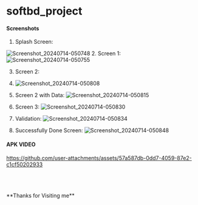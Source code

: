 # softbd_project

#### Screenshots ####
1. Splash Screen:

![Screenshot_20240714-050748](https://github.com/user-attachments/assets/35b3dc44-c9a2-48f9-9b41-a0891dc4d28e) 
2. Screen 1:
![Screenshot_20240714-050755](https://github.com/user-attachments/assets/9cc34c12-889a-45c7-9c15-499648764991)

3. Screen 2:
4. ![Screenshot_20240714-050808](https://github.com/user-attachments/assets/876086fe-9962-401b-8c5c-8c24599a69b9)
5.  Screen 2 with Data: ![Screenshot_20240714-050815](https://github.com/user-attachments/assets/bd295fe4-94c7-4193-8f80-1b2eb6e25e4c)

6. Screen 3: ![Screenshot_20240714-050830](https://github.com/user-attachments/assets/4694c6b1-f3b7-41d8-8cdb-4925e739da05)
7.  Validation: ![Screenshot_20240714-050834](https://github.com/user-attachments/assets/909838bd-689f-4b50-838b-8d5034e0610c)

8. Successfully Done Screen: ![Screenshot_20240714-050848](https://github.com/user-attachments/assets/a603aad8-4c49-40a9-a6c8-e8c643cab8cf)

#### APK VIDEO ####



https://github.com/user-attachments/assets/57a587db-0dd7-4059-87e2-c1cf50202933



<br/>
<br/>
<br/>
                                                     **Thanks for Visiting me**
